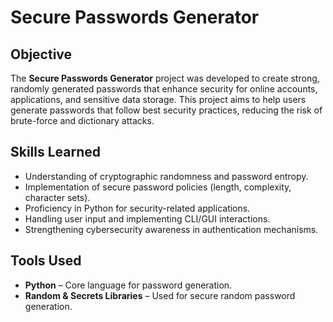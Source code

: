 # Secure Passwords Generator

## Objective  
The **Secure Passwords Generator** project was developed to create strong, randomly generated passwords that enhance security for online accounts, applications, and sensitive data storage. This project aims to help users generate passwords that follow best security practices, reducing the risk of brute-force and dictionary attacks.

## Skills Learned  
- Understanding of cryptographic randomness and password entropy.  
- Implementation of secure password policies (length, complexity, character sets).  
- Proficiency in Python for security-related applications.  
- Handling user input and implementing CLI/GUI interactions.  
- Strengthening cybersecurity awareness in authentication mechanisms.  

## Tools Used  
- **Python** – Core language for password generation.  
- **Random & Secrets Libraries** – Used for secure random password generation.  
